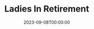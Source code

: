 ---
title: Ladies In Retirement
date: 2023-09-08T00:00:00
opening_date: 1942-01-20
closing_date: 1942-01-23
layout: productions
program:
Theatre: Theatre Jacksonville
Venue: Little Theatre
cast:
- Albert Feather: E.S. Beauchamp-Nobbs
- Emily Creed: Eleonor Edwards
- Ellen Creed: Irma Stockwell
- Louisa Creed: Mary Meischner
- Sister Theresa: Nina Bratton
- Leonora Fiske: Rose Marie Schosser
- Lucy Gilham: Ruby Hixon
crew:
- Stage Manager: Alfred Seitner
- Lighting Design: Alfred Seitner
- Stage Crew:
  - Ann Johnson
  - Bishop McCauley
  - Bob Sabin
  - Elmo Lehman
  - Gretchen Frizzell
  - Mary Garcia
  - Philip Devlin, Jr.
- Sound Effects:
  - Ann Johnson
  - Charles Blum, Jr.
  - William Schosser
- Property Assistant:
  - Anne Terry
  - Dick Lane
  - Rose Marie Schosser
- Assistant Stage Manager:
  - Bob Carter
  - Bob Sabin
- Interior Decoration: Dick Lane
- Make-up:
  - Elmo Lehman
  - Rosemary Dowling
- Director: Leighton M. Ballew
- Make-up Assistant:
  - Marion Bowman
  - Martha McAndrews
  - Mary Kethley
  - Mrs. Fred Cobb
- Publicity: Mary Joseph
- Costumes: Mrs. A.M. Lupfer
- Props: Mrs. L.D. Behner
orchestra:
---